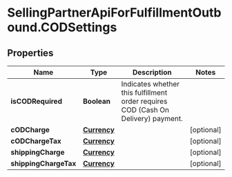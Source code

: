 # SellingPartnerApiForFulfillmentOutbound.CODSettings

## Properties
Name | Type | Description | Notes
------------ | ------------- | ------------- | -------------
**isCODRequired** | **Boolean** | Indicates whether this fulfillment order requires COD (Cash On Delivery) payment. | 
**cODCharge** | [**Currency**](Currency.md) |  | [optional] 
**cODChargeTax** | [**Currency**](Currency.md) |  | [optional] 
**shippingCharge** | [**Currency**](Currency.md) |  | [optional] 
**shippingChargeTax** | [**Currency**](Currency.md) |  | [optional] 
